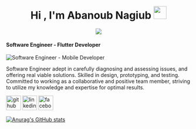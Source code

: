 <h1 align="center">Hi , I'm Abanoub Nagiub <img src="https://media.giphy.com/media/hvRJCLFzcasrR4ia7z/giphy.gif" width="35"></h1>
<p align="center">
  <a href="https://github.com/DenverCoder1/readme-typing-svg"><img src="https://readme-typing-svg.herokuapp.com/?lines=Software%20Engineer;Competitive+Programmer;DS%20|%20Algorithms%20|%20OOP%20;Specialist%20on%20Codeforces;Always%20learning%20new%20things&center=true&width=500&height=50"></a>
</p>


#### Software Engineer - Flutter Developer
![Software Engineer - Mobile Developer](https://img.freepik.com/free-vector/goals-habits-tracking-app_23-2148629037.jpg?t=st=1652546575~exp=1652547175~hmac=879282622427b1d183df8a1d63dcb59e1ceca4f8e5b6094bca52f23a0c97f0af&w=996)

Software Engineer adept in carefully diagnosing and assessing issues, and offering real viable
solutions. Skilled in design, prototyping, and testing. Committed to working as a collaborative and
positive team member, striving to utilize my knowledge and expertise for optimal results.

[<img src='https://cdn.jsdelivr.net/npm/simple-icons@3.0.1/icons/github.svg' alt='github'  height='40' >](https://github.com/abanoubNagib)  [<img src='https://cdn.jsdelivr.net/npm/simple-icons@3.0.1/icons/linkedin.svg' alt='linkedin' height='40'>]([https://www.linkedin.com/in/kamal-ayman/](https://www.linkedin.com/in/abanoub-nagib-lotfy-2133911ba/))  [<img src='https://cdn.jsdelivr.net/npm/simple-icons@3.0.1/icons/facebook.svg' alt='facebook' height='40'>](https://www.facebook.com/kamalayman159)  


[![Anurag's GitHub stats](https://github-readme-stats.vercel.app/api?username=abanoubNagib)](https://github.com/anuraghazra/github-readme-stats)
